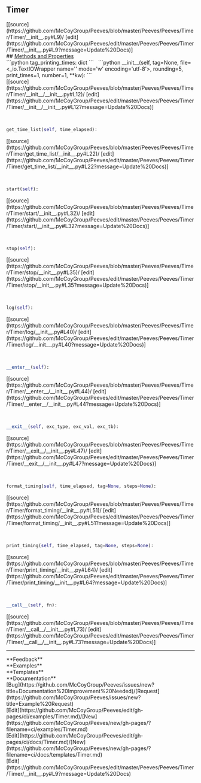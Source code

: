 ## <a id="Peeves.Peeves.Timer.Timer">Timer</a> 

<div class="docs-source-link" markdown="1">
[[source](https://github.com/McCoyGroup/Peeves/blob/master/Peeves/Peeves/Timer/Timer/__init__.py#L9)/
[edit](https://github.com/McCoyGroup/Peeves/edit/master/Peeves/Peeves/Timer/Timer/__init__.py#L9?message=Update%20Docs)]
</div>









<div class="collapsible-section">
 <div class="collapsible-section collapsible-section-header" markdown="1">
## <a class="collapse-link" data-toggle="collapse" href="#methods" markdown="1"> Methods and Properties</a> <a class="float-right" data-toggle="collapse" href="#methods"><i class="fa fa-chevron-down"></i></a>
 </div>
 <div class="collapsible-section collapsible-section-body collapse " id="methods" markdown="1">
 ```python
tag_printing_times: dict
```
<a id="Peeves.Peeves.Timer.Timer.__init__" class="docs-object-method">&nbsp;</a> 
```python
__init__(self, tag=None, file=<_io.TextIOWrapper name='<stderr>' mode='w' encoding='utf-8'>, rounding=5, print_times=1, number=1, **kw): 
```
<div class="docs-source-link" markdown="1">
[[source](https://github.com/McCoyGroup/Peeves/blob/master/Peeves/Peeves/Timer/Timer/__init__/__init__.py#L12)/
[edit](https://github.com/McCoyGroup/Peeves/edit/master/Peeves/Peeves/Timer/Timer/__init__/__init__.py#L12?message=Update%20Docs)]
</div>


<a id="Peeves.Peeves.Timer.Timer.get_time_list" class="docs-object-method">&nbsp;</a> 
```python
get_time_list(self, time_elapsed): 
```
<div class="docs-source-link" markdown="1">
[[source](https://github.com/McCoyGroup/Peeves/blob/master/Peeves/Peeves/Timer/Timer/get_time_list/__init__.py#L22)/
[edit](https://github.com/McCoyGroup/Peeves/edit/master/Peeves/Peeves/Timer/Timer/get_time_list/__init__.py#L22?message=Update%20Docs)]
</div>


<a id="Peeves.Peeves.Timer.Timer.start" class="docs-object-method">&nbsp;</a> 
```python
start(self): 
```
<div class="docs-source-link" markdown="1">
[[source](https://github.com/McCoyGroup/Peeves/blob/master/Peeves/Peeves/Timer/Timer/start/__init__.py#L32)/
[edit](https://github.com/McCoyGroup/Peeves/edit/master/Peeves/Peeves/Timer/Timer/start/__init__.py#L32?message=Update%20Docs)]
</div>


<a id="Peeves.Peeves.Timer.Timer.stop" class="docs-object-method">&nbsp;</a> 
```python
stop(self): 
```
<div class="docs-source-link" markdown="1">
[[source](https://github.com/McCoyGroup/Peeves/blob/master/Peeves/Peeves/Timer/Timer/stop/__init__.py#L35)/
[edit](https://github.com/McCoyGroup/Peeves/edit/master/Peeves/Peeves/Timer/Timer/stop/__init__.py#L35?message=Update%20Docs)]
</div>


<a id="Peeves.Peeves.Timer.Timer.log" class="docs-object-method">&nbsp;</a> 
```python
log(self): 
```
<div class="docs-source-link" markdown="1">
[[source](https://github.com/McCoyGroup/Peeves/blob/master/Peeves/Peeves/Timer/Timer/log/__init__.py#L40)/
[edit](https://github.com/McCoyGroup/Peeves/edit/master/Peeves/Peeves/Timer/Timer/log/__init__.py#L40?message=Update%20Docs)]
</div>


<a id="Peeves.Peeves.Timer.Timer.__enter__" class="docs-object-method">&nbsp;</a> 
```python
__enter__(self): 
```
<div class="docs-source-link" markdown="1">
[[source](https://github.com/McCoyGroup/Peeves/blob/master/Peeves/Peeves/Timer/Timer/__enter__/__init__.py#L44)/
[edit](https://github.com/McCoyGroup/Peeves/edit/master/Peeves/Peeves/Timer/Timer/__enter__/__init__.py#L44?message=Update%20Docs)]
</div>


<a id="Peeves.Peeves.Timer.Timer.__exit__" class="docs-object-method">&nbsp;</a> 
```python
__exit__(self, exc_type, exc_val, exc_tb): 
```
<div class="docs-source-link" markdown="1">
[[source](https://github.com/McCoyGroup/Peeves/blob/master/Peeves/Peeves/Timer/Timer/__exit__/__init__.py#L47)/
[edit](https://github.com/McCoyGroup/Peeves/edit/master/Peeves/Peeves/Timer/Timer/__exit__/__init__.py#L47?message=Update%20Docs)]
</div>


<a id="Peeves.Peeves.Timer.Timer.format_timing" class="docs-object-method">&nbsp;</a> 
```python
format_timing(self, time_elapsed, tag=None, steps=None): 
```
<div class="docs-source-link" markdown="1">
[[source](https://github.com/McCoyGroup/Peeves/blob/master/Peeves/Peeves/Timer/Timer/format_timing/__init__.py#L51)/
[edit](https://github.com/McCoyGroup/Peeves/edit/master/Peeves/Peeves/Timer/Timer/format_timing/__init__.py#L51?message=Update%20Docs)]
</div>


<a id="Peeves.Peeves.Timer.Timer.print_timing" class="docs-object-method">&nbsp;</a> 
```python
print_timing(self, time_elapsed, tag=None, steps=None): 
```
<div class="docs-source-link" markdown="1">
[[source](https://github.com/McCoyGroup/Peeves/blob/master/Peeves/Peeves/Timer/Timer/print_timing/__init__.py#L64)/
[edit](https://github.com/McCoyGroup/Peeves/edit/master/Peeves/Peeves/Timer/Timer/print_timing/__init__.py#L64?message=Update%20Docs)]
</div>


<a id="Peeves.Peeves.Timer.Timer.__call__" class="docs-object-method">&nbsp;</a> 
```python
__call__(self, fn): 
```
<div class="docs-source-link" markdown="1">
[[source](https://github.com/McCoyGroup/Peeves/blob/master/Peeves/Peeves/Timer/Timer/__call__/__init__.py#L73)/
[edit](https://github.com/McCoyGroup/Peeves/edit/master/Peeves/Peeves/Timer/Timer/__call__/__init__.py#L73?message=Update%20Docs)]
</div>
 </div>
</div>











---


<div markdown="1" class="text-secondary">
<div class="container">
  <div class="row">
   <div class="col" markdown="1">
**Feedback**   
</div>
   <div class="col" markdown="1">
**Examples**   
</div>
   <div class="col" markdown="1">
**Templates**   
</div>
   <div class="col" markdown="1">
**Documentation**   
</div>
   <div class="col" markdown="1">
   
</div>
   <div class="col" markdown="1">
   
</div>
   <div class="col" markdown="1">
   
</div>
</div>
  <div class="row">
   <div class="col" markdown="1">
[Bug](https://github.com/McCoyGroup/Peeves/issues/new?title=Documentation%20Improvement%20Needed)/[Request](https://github.com/McCoyGroup/Peeves/issues/new?title=Example%20Request)   
</div>
   <div class="col" markdown="1">
[Edit](https://github.com/McCoyGroup/Peeves/edit/gh-pages/ci/examples/Timer.md)/[New](https://github.com/McCoyGroup/Peeves/new/gh-pages/?filename=ci/examples/Timer.md)   
</div>
   <div class="col" markdown="1">
[Edit](https://github.com/McCoyGroup/Peeves/edit/gh-pages/ci/docs/Timer.md)/[New](https://github.com/McCoyGroup/Peeves/new/gh-pages/?filename=ci/docs/templates/Timer.md)   
</div>
   <div class="col" markdown="1">
[Edit](https://github.com/McCoyGroup/Peeves/edit/master/Peeves/Peeves/Timer/Timer/__init__.py#L9?message=Update%20Docs)   
</div>
   <div class="col" markdown="1">
   
</div>
   <div class="col" markdown="1">
   
</div>
   <div class="col" markdown="1">
   
</div>
</div>
</div>
</div>